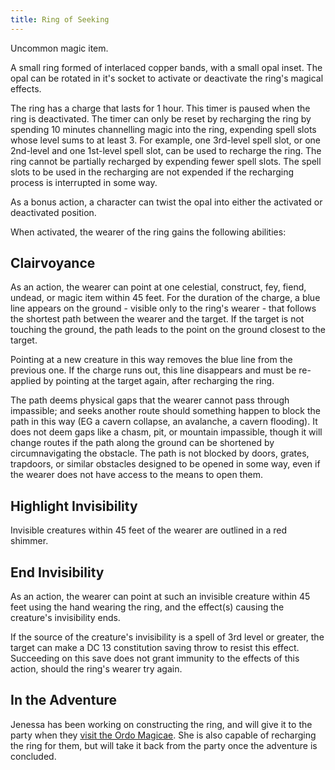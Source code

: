 ```yaml
---
title: Ring of Seeking
---
```


Uncommon magic item.

A small ring formed of interlaced copper bands, with a small opal inset.
The opal can be rotated in it's socket to activate or deactivate the ring's magical effects.

The ring has a charge that lasts for 1 hour.
This timer is paused when the ring is deactivated.
The timer can only be reset by recharging the ring by spending 10 minutes channelling magic into the ring, expending spell slots whose level sums to at least 3.
For example, one 3rd-level spell slot, or one 2nd-level and one 1st-level spell slot, can be used to recharge the ring.
The ring cannot be partially recharged by expending fewer spell slots.
The spell slots to be used in the recharging are not expended if the recharging process is interrupted in some way.

As a bonus action, a character can twist the opal into either the activated or deactivated position.

When activated, the wearer of the ring gains the following abilities:

## Clairvoyance

As an action, the wearer can point at one celestial, construct, fey, fiend, undead, or magic item within 45 feet.
For the duration of the charge, a blue line appears on the ground - visible only to the ring's wearer - that follows the shortest path between the wearer and the target.
If the target is not touching the ground, the path leads to the point on the ground closest to the target.

Pointing at a new creature in this way removes the blue line from the previous one.
If the charge runs out, this line disappears and must be re-applied by pointing at the target again, after recharging the ring.

The path deems physical gaps that the wearer cannot pass through impassible; and seeks another route should something happen to block the path in this way (EG a cavern collapse, an avalanche, a cavern flooding).
It does not deem gaps like a chasm, pit, or mountain impassible, though it will change routes if the path along the ground can be shortened by circumnavigating the obstacle.
The path is not blocked by doors, grates, trapdoors, or similar obstacles designed to be opened in some way, even if the wearer does not have access to the means to open them.

## Highlight Invisibility

Invisible creatures within 45 feet of the wearer are outlined in a red shimmer.

## End Invisibility

As an action, the wearer can point at such an invisible creature within 45 feet using the hand wearing the ring, and the effect(s) causing the creature's invisibility ends.

If the source of the creature's invisibility is a spell of 3rd level or greater, the target can make a DC 13 constitution saving throw to resist this effect.
Succeeding on this save does not grant immunity to the effects of this action, should the ring's wearer try again.

## In the Adventure

Jenessa has been working on constructing the ring, and will give it to the party when they [visit the Ordo Magicae](../scenes/03-visiting-the-ordo-magicae.md).
She is also capable of recharging the ring for them, but will take it back from the party once the adventure is concluded.
